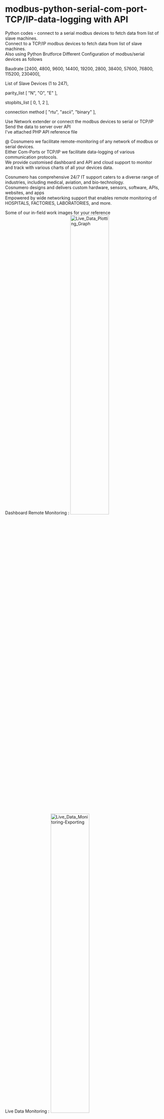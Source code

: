 # modbus-python-serial-com-port-TCP/IP-data-logging with API
Python codes - connect to a serial modbus devices to fetch data from list of slave machines.<br>
Connect to a TCP/IP modbus devices to fetch data from list of slave machines.<br>
Also using Python Brutforce Different Configuration of modbus/serial devices as follows <br>

   Baudrate [2400, 4800, 9600, 14400, 19200, 2800, 38400, 57600, 76800, 115200, 230400],<br>
   
   List of Slave Devices (1 to 247),<br>
   
   parity_list [ "N", "O", "E" ],<br>
   
   stopbits_list [ 0, 1, 2 ],<br>
   
   connection method [ "rtu", "ascii", "binary" ],<br>

Use Network extender or connect the modbus devices to serial or TCP/IP </br>
Send the data to server over API </br>
I've attached PHP API reference file <br>

@ Cosnumero we facilitate remote-monitoring of any network of modbus or serial devices. <br>
Either Com-Ports or TCP/IP we facilitate data-logging of various communication protocols. <br>
We provide customised dashboard and API and cloud support to monitor and track with various charts of all your devices data. <br> 

Cosnumero has comprehensive 24/7 IT support caters to a diverse range of industries, including medical, aviation, and bio-technology. <br>
Cosnumero designs and delivers custom hardware, sensors, software, APIs, websites, and apps <br>
Empowered by wide networking support that enables remote monitoring of HOSPITALS, FACTORIES, LABORATORIES, and more.<br>

Some of our in-field work images for your reference <br>
Dashboard Remote Monitoring :
<img alt="Live_Data_Plotting_Graph" height="50%" src="https://github.com/thamo-nature/modbus-python-serial-com-port/blob/main/Cosnumero-Remote-Monitoring.png" ><br>
Live Data Monitoring : 
<img alt="Live_Data_Monitoring-Exporting" height="50%" src="https://github.com/thamo-nature/modbus-python-serial-com-port/blob/main/live_data_monitoring_exporting.png" > <br>
Live Data Plotting : 
<img alt="Live_Data_Plotting_Graph" height="50%" src="https://github.com/thamo-nature/modbus-python-serial-com-port/blob/main/live_data_plotting_graph.png" ><br>
Network Rj45 Data-logging :
<img alt="modbus-python-serial-com-port" height="50%" src="https://github.com/thamo-nature/modbus-python-serial-com-port/blob/main/mobus_device_splitter.jpg" > <br>
Data-Logger-Rs232-485 at work :
<img alt="Data-Logger-Rs232-485" height="50%" src="https://github.com/thamo-nature/modbus-python-serial-com-port/blob/main/Cosnumero-Data-Logger-Rs232-485.png" > <br>

Contact <a href="tel:+91 9942296145" >Cosnumero</a> to consulting and monitor your equipments remotely. <br>
More Info <a href="https://www.instagram.com/p/CzdRqzLBVdq/" >About Cosnumero</a>


